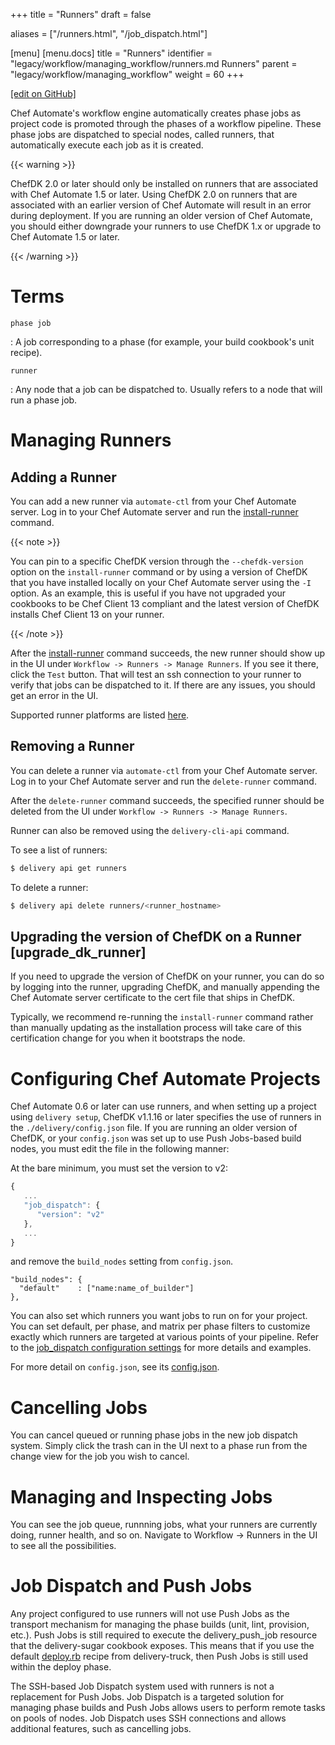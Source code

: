 +++
title = "Runners"
draft = false

aliases = ["/runners.html", "/job_dispatch.html"]

[menu]
  [menu.docs]
    title = "Runners"
    identifier = "legacy/workflow/managing_workflow/runners.md Runners"
    parent = "legacy/workflow/managing_workflow"
    weight = 60
+++    

[\[edit on GitHub\]](https://github.com/chef/chef-web-docs/blob/master/content/runners.md)

<meta name="robots" content="noindex">

Chef Automate's workflow engine automatically creates phase jobs as
project code is promoted through the phases of a workflow pipeline.
These phase jobs are dispatched to special nodes, called runners, that
automatically execute each job as it is created.

{{< warning >}}

ChefDK 2.0 or later should only be installed on runners that are
associated with Chef Automate 1.5 or later. Using ChefDK 2.0 on runners
that are associated with an earlier version of Chef Automate will result
in an error during deployment. If you are running an older version of
Chef Automate, you should either downgrade your runners to use ChefDK
1.x or upgrade to Chef Automate 1.5 or later.

{{< /warning >}}

Terms
=====

`phase job`

:   A job corresponding to a phase (for example, your build cookbook's
    unit recipe).

`runner`

:   Any node that a job can be dispatched to. Usually refers to a node
    that will run a phase job.

Managing Runners
================

Adding a Runner
---------------

You can add a new runner via `automate-ctl` from your Chef Automate
server. Log in to your Chef Automate server and run the
[install-runner](/ctl_automate_server.html#install-runner) command.

{{< note >}}

You can pin to a specific ChefDK version through the `--chefdk-version`
option on the `install-runner` command or by using a version of ChefDK
that you have installed locally on your Chef Automate server using the
`-I` option. As an example, this is useful if you have not upgraded your
cookbooks to be Chef Client 13 compliant and the latest version of
ChefDK installs Chef Client 13 on your runner.

{{< /note >}}

After the [install-runner](/ctl_automate_server.html#install-runner)
command succeeds, the new runner should show up in the UI under
`Workflow -> Runners -> Manage Runners`. If you see it there, click the
`Test` button. That will test an ssh connection to your runner to verify
that jobs can be dispatched to it. If there are any issues, you should
get an error in the UI.

Supported runner platforms are listed [here](/platforms.html#runners).

Removing a Runner
-----------------

You can delete a runner via `automate-ctl` from your Chef Automate
server. Log in to your Chef Automate server and run the `delete-runner`
command.

After the `delete-runner` command succeeds, the specified runner should
be deleted from the UI under `Workflow -> Runners -> Manage Runners`.

Runner can also be removed using the `delivery-cli-api` command.

To see a list of runners:

``` bash
$ delivery api get runners
```

To delete a runner:

``` bash
$ delivery api delete runners/<runner_hostname>
```

Upgrading the version of ChefDK on a Runner [upgrade_dk_runner]
-------------------------------------------

If you need to upgrade the version of ChefDK on your runner, you can do
so by logging into the runner, upgrading ChefDK, and manually appending
the Chef Automate server certificate to the cert file that ships in
ChefDK.

Typically, we recommend re-running the `install-runner` command rather
than manually updating as the installation process will take care of
this certification change for you when it bootstraps the node.

Configuring Chef Automate Projects
==================================

Chef Automate 0.6 or later can use runners, and when setting up a
project using `delivery setup`, ChefDK v1.1.16 or later specifies the
use of runners in the `./delivery/config.json` file. If you are running
an older version of ChefDK, or your `config.json` was set up to use Push
Jobs-based build nodes, you must edit the file in the following manner:

At the bare minimum, you must set the version to v2:

``` javascript
{
   ...
   "job_dispatch": {
      "version": "v2"
   },
   ...
}
```

and remove the `build_nodes` setting from `config.json`.

``` none
"build_nodes": {
  "default"    : ["name:name_of_builder"]
},
```

You can also set which runners you want jobs to run on for your project.
You can set default, per phase, and matrix per phase filters to
customize exactly which runners are targeted at various points of your
pipeline. Refer to the [job_dispatch configuration
settings](/config_json_delivery.html#job-dispatch-config-settings) for
more details and examples.

For more detail on `config.json`, see its
[config.json](/config_json_delivery.html).

Cancelling Jobs
===============

You can cancel queued or running phase jobs in the new job dispatch
system. Simply click the trash can in the UI next to a phase run from
the change view for the job you wish to cancel.

Managing and Inspecting Jobs
============================

You can see the job queue, runnning jobs, what your runners are
currently doing, runner health, and so on. Navigate to <span
class="title-ref">Workflow -\> Runners</span> in the UI to see all the
possibilities.

Job Dispatch and Push Jobs
==========================

Any project configured to use runners will not use Push Jobs as the
transport mechanism for managing the phase builds (unit, lint,
provision, etc.). Push Jobs is still required to execute the <span
class="title-ref">delivery_push_job</span> resource that the
delivery-sugar cookbook exposes. This means that if you use the default
[deploy.rb](https://github.com/chef-cookbooks/delivery-truck/blob/b9e386e720376f7f3173ca03311cba667eb7ef4b/recipes/deploy.rb)
recipe from delivery-truck, then Push Jobs is still used within the
deploy phase.

The SSH-based Job Dispatch system used with runners is not a replacement
for Push Jobs. Job Dispatch is a targeted solution for managing phase
builds and Push Jobs allows users to perform remote tasks on pools of
nodes. Job Dispatch uses SSH connections and allows additional features,
such as cancelling jobs.
